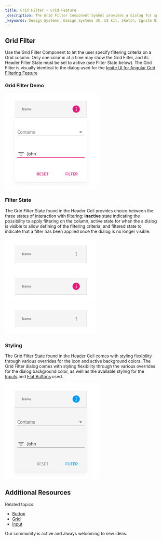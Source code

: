 ```yaml
---
title: Grid Filter - Grid Feature
_description: The Grid Filter Component Symbol provides a dialog for specifying filtering criteria on a Grid column.
_keywords: Design Systems, Design Systems UX, UI kit, Sketch, Ignite UI for Angular, Sketch to Angular, Sketch to Angular, Angular, Angular Design System, Export code from Sketch, Design Kits for Angular, Sketch HTML, Sketch to HTML, Sketch UI kits
---
```


## Grid Filter

Use the Grid Filter Component to let the user specify filtering criteria on a Grid column. Only one column at a time may show the Grid Filter, and its Header Filter State must be set to active (see Filter State below). The Grid Filter is visually identical to the dialog used for the [Ignite UI for Angular Grid Filtering Feature](https://www.infragistics.com/products/ignite-ui-angular/angular/components/grid_filtering.html)

### Grid Filter Demo

<img src="../images/grid_filter_demo.png" srcset="../images/grid_filter_demo@2x.png 2x" />

### Filter State

The Grid Filter State found in the Header Cell provides choice between the three states of interaction with filtering: **inactive** state indicating the possibility to apply filtering on the column, active state for when the a dialog is visible to allow defining of the filtering criteria, and filtered state to indicate that a filter has been applied once the dialog is no longer visible.

<img src="../images/grid_filter_state_inactive.png" srcset="../images/grid_filter_state_inactive@2x.png 2x" />
<img src="../images/grid_filter_state_active.png" srcset="../images/grid_filter_state_active@2x.png 2x" />
<img src="../images/grid_filter_state_filtered.png" srcset="../images/grid_filter_state_filtered@2x.png 2x" />

### Styling

The Grid Filter State found in the Header Cell comes with styling flexibility through various overrides for the icon and active background colors. The Grid Filter dialog comes with styling flexibility through the various overrides for the dialog background color, as well as the available styling for the [Inputs](input.md) and [Flat Buttons](button.md) used.

<img src="../images/grid_filter_styling.png" srcset="../images/grid_filter_styling@2x.png 2x" />

## Additional Resources

Related topics:

- [Button](button.md)
- [Grid](grid.md)
- [Input](input.md)
  <div class="divider--half"></div>

Our community is active and always welcoming to new ideas.


